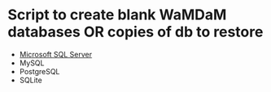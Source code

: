 # Script to create blank WaMDaM databases OR copies of db to restore

* [Microsoft SQL Server](https://github.com/WamdamProject/WaMDaM_Information_Model/tree/master/database_schemas/MS_SQL_Server)
* MySQL
* PostgreSQL
* SQLite

